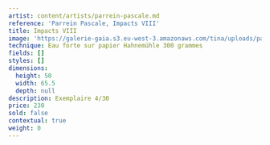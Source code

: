 ```yaml
---
artist: content/artists/parrein-pascale.md
reference: 'Parrein Pascale, Impacts VIII'
title: Impacts VIII
image: 'https://galerie-gaia.s3.eu-west-3.amazonaws.com/tina/uploads/parrein-pascale/galeriegaia_Parrein_ImpactsVIII_50x65,5- 01.jpg'
technique: Eau forte sur papier Hahnemühle 300 grammes
fields: []
styles: []
dimensions:
  height: 50
  width: 65.5
  depth: null
description: Exemplaire 4/30
price: 230
sold: false
contextual: true
weight: 0
---
```


